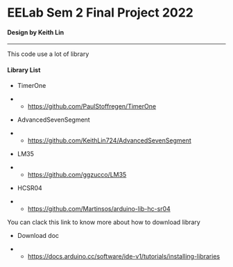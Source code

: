 # EELab Sem 2 Final Project 2022

#### Design by Keith Lin
---
This code use a lot of library 
#### Library List 
- TimerOne 
- - https://github.com/PaulStoffregen/TimerOne

- AdvancedSevenSegment
- - https://github.com/KeithLin724/AdvancedSevenSegment

- LM35
- - https://github.com/ggzucco/LM35

- HCSR04
- - https://github.com/Martinsos/arduino-lib-hc-sr04

You can clack this link to know more about how to download library

- Download doc

- - https://docs.arduino.cc/software/ide-v1/tutorials/installing-libraries
